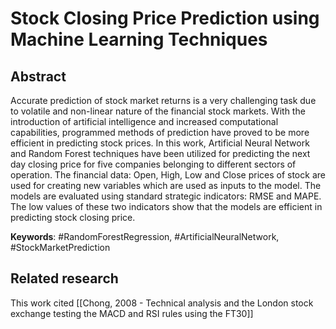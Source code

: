 # Stock Closing Price Prediction using Machine Learning Techniques

## Abstract 
Accurate prediction of stock market returns is a very challenging task due to volatile and non-linear nature of the financial stock markets. With the introduction of artificial intelligence and increased computational capabilities, programmed methods of prediction have proved to be more efficient in predicting stock prices. In this work, Artificial Neural Network and Random Forest techniques have been utilized for predicting the next day closing price for five companies belonging to different sectors of operation. The financial data: Open, High, Low and Close prices of stock are used for creating new variables which are used as inputs to the model. The models are evaluated using standard strategic indicators: RMSE and MAPE. The low values of these two indicators show that the models are efficient in predicting stock closing price.

**Keywords**: #RandomForestRegression, #ArtificialNeuralNetwork, #StockMarketPrediction

## Related research
This work cited [[Chong, 2008 - Technical analysis and the London stock exchange testing the MACD and RSI rules using the FT30]]

